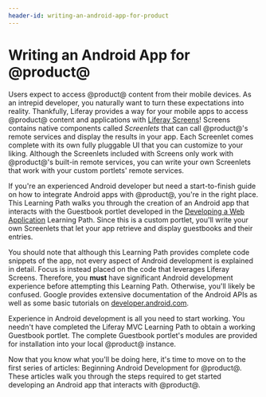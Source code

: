 ```yaml
---
header-id: writing-an-android-app-for-product
---
```


# Writing an Android App for @product@

Users expect to access @product@ content from their mobile devices. As an 
intrepid developer, you naturally want to turn these expectations into reality. 
Thankfully, Liferay provides a way for your mobile apps to access @product@ 
content and applications with 
[Liferay Screens](https://www.liferay.com/supporting-products/liferay-screens)! 
Screens contains native components called *Screenlets* that can call @product@'s 
remote services and display the results in your app. Each Screenlet comes 
complete with its own fully pluggable UI that you can customize to your liking. 
Although the Screenlets included with Screens only work with @product@'s 
built-in remote services, you can write your own Screenlets that work with your 
custom portlets' remote services. 

If you're an experienced Android developer but need a start-to-finish guide on 
how to integrate Android apps with @product@, you're in the right place. This 
Learning Path walks you through the creation of an Android app that interacts 
with the Guestbook portlet developed in the 
[Developing a Web Application](/docs/7-0/tutorials/-/knowledge_base/t/developing-a-web-application) 
Learning Path. Since this is a custom portlet, you'll write your own Screenlets 
that let your app retrieve and display guestbooks and their entries. 

You should note that although this Learning Path provides complete code snippets 
of the app, not every aspect of Android development is explained in detail. 
Focus is instead placed on the code that leverages Liferay Screens. Therefore, 
you **must** have significant Android development experience before attempting 
this Learning Path. Otherwise, you'll likely be confused. Google provides 
extensive documentation of the Android APIs as well as some basic tutorials on 
[developer.android.com](http://developer.android.com/index.html). 

Experience in Android development is all you need to start working. You needn't 
have completed the Liferay MVC Learning Path to obtain a working Guestbook 
portlet. The complete Guestbook portlet's modules are provided for installation 
into your local @product@ instance. 

Now that you know what you'll be doing here, it's time to move on to the first
series of articles: Beginning Android Development for @product@. These articles 
walk you through the steps required to get started developing an Android app 
that interacts with @product@. 
